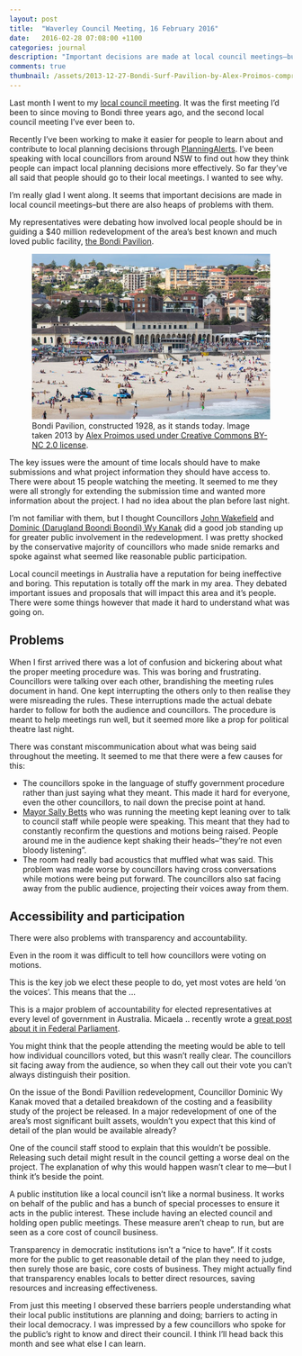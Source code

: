 ```yaml
---
layout: post
title:  "Waverley Council Meeting, 16 February 2016"
date:   2016-02-28 07:08:00 +1100
categories: journal
description: "Important decisions are made at local council meetings–but there are also heaps of problems with them."
comments: true
thumbnail: /assets/2013-12-27-Bondi-Surf-Pavilion-by-Alex-Proimos-compressor.jpg
---
```


Last month I went to my [local council meeting](http://waverley.infocouncil.biz/Open/2016/02/CM_20160216_MIN_366.PDF "Waverley Council Meeting Minutes, 16 February 2016").
It was the first meeting I’d been to since moving to Bondi three years ago,
and the second local council meeting I’ve ever been to.

Recently I’ve been working to make it easier for people
to learn about and contribute to local planning decisions through [PlanningAlerts](https://www.planningalerts.org.au).
I’ve been speaking with local councillors from around NSW to find out
how they think people can impact local planning decisions more effectively.
So far they’ve all said that people should go to their local meetings.
I wanted to see why.

I’m really glad I went along.
It seems that important decisions are made in local council
meetings–but there are also heaps of problems with them.

My representatives were debating how involved local people should be in
guiding a $40 million redevelopment of
the area’s best known and much loved public facility, [the Bondi Pavilion]().

<figure id="figure-1" class="graphic-figure central-figure">
	<img alt="" src="/assets/2013-12-27-Bondi-Surf-Pavilion-by-Alex-Proimos-compressor.jpg" />
	<figcaption>Bondi Pavilion, constructed 1928, as it stands today. Image taken 2013 by <a href="https://www.flickr.com/photos/proimos/11643907765/in/photolist-iJW57r-bvMLXr-34G2vk-34LzK1-34LYv3-amuMmq-dhGCpz-aRM5wP-dhGBeg-dhGBFj-amuN5A-anQCRL-aRM62r-aRM6k2-amuMQA-cUrQtL-nQ9N8u-qiVPmQ-dKzajk-dKEDsh-ama5St-foTzcq-ppe2Wb-qm9shJ-ppe3Ah-dv3kK8-qm2LU6-q4ED3b-qma7x1-q4E8yb-ppehmy-qm9z4E-q4Eo8G-ppsiyr-qma8mf-ppdFfm-qkxAaf-q4E5iS-ppsfoD-dv3n8X-ama5NK-7btPL3-cxWqqW-dv3nha-dKEytj-dv3kWM-dv3nXz-dv3mbc-fM3Djn-dv3p2a" title="Get more information about this photograph.">Alex Proimos used under <abbr title="Creative CommonsAttribution-NonCommercial 2.0 Generic">Creative Commons BY-NC 2.0 license</abbr></a>.</figcaption>
</figure>

The key issues were the amount of time locals should have to make submissions
and what project information they should have access to.
There were about 15 people watching the meeting.
It seemed to me they were all strongly for extending the submission time
and wanted more information about the project.
I had no idea about the plan before last night.

I’m not familiar with them,
but I thought Councillors [John Wakefield](http://www.waverley.nsw.gov.au/council/councillors/bondi_ward#john )
and [Dominic (Darugland Boondi Boondi) Wy Kanak](http://www.waverley.nsw.gov.au/council/councillors/bondi_ward#dominic)
did a good job standing up for greater public involvement in the redevelopment.
I was pretty shocked by the conservative majority of councillors
who made snide remarks and spoke against
what seemed like reasonable public participation.

Local council meetings in Australia have a reputation
for being ineffective and boring.
This reputation is totally off the mark in my area.
They debated important issues and proposals
that will impact this area and it’s people.
There were some things however
that made it hard to understand what was going on.

## Problems

When I first arrived there was a lot of confusion and bickering
about what the proper meeting procedure was.
This was boring and frustrating.
Councillors were talking over each other,
brandishing the meeting rules document in hand.
One kept interrupting the others
only to then realise they were misreading the rules.
These interruptions made the actual debate harder to follow
for both the audience and councillors.
The procedure is meant to help meetings run well,
but it seemed more like a prop for political theatre last night.

There was constant miscommunication
about what was being said throughout the meeting.
It seemed to me that there were a few causes for this:

  * The councillors spoke in the language of stuffy government procedure
    rather than just saying what they meant.
    This made it hard for everyone, even the other councillors,
    to nail down the precise point at hand.
  * [Mayor Sally Betts]() who was running the meeting
    kept leaning over to talk to council staff while people were speaking.
    This meant that they had to constantly
    reconfirm the questions and motions being raised.
    People around me in the audience kept
    shaking their heads–“they’re not even bloody listening”.
  * The room had really bad acoustics that muffled what was said.
    This problem was made worse by councillors having cross conversations
    while motions were being put forward.
    The councillors also sat facing away from the public audience,
    projecting their voices away from them.

## Accessibility and participation

There were also problems with transparency and accountability.

Even in the room it was difficult to tell
how councillors were voting on motions.

This is the key job we elect these people to do,
yet most votes are held ‘on the voices’. This means that the ...

This is a major problem of accountability for elected representatives
at every level of government in Australia.
Micaela .. recently wrote a [great post about it in Federal Parliament]().

You might think that the people attending the meeting would
be able to tell how individual councillors voted, but this wasn’t really clear.
The councillors sit facing away from the audience,
so when they call out their vote you can’t always distinguish their position.

On the issue of the Bondi Pavillion redevelopment,
Councillor Dominic Wy Kanak moved that a detailed breakdown of the costing
and a feasibility study of the project be released.
In a major redevelopment of one of the area’s most significant built assets,
wouldn’t you expect that this kind of detail of the plan
would be available already?

One of the council staff stood to explain that this wouldn’t be possible.
Releasing such detail might result in the council
getting a worse deal on the project.
The explanation of why this would happen wasn’t clear to me—but
I think it’s beside the point.

A public institution like a local council isn’t like a normal business.
It works on behalf of the public and has a bunch of special processes
to ensure it acts in the public interest.
These include having an elected council and holding open public meetings.
These measure aren’t cheap to run,
but are seen as a core cost of council business.

Transparency in democratic institutions isn’t a “nice to have”.
If it costs more for the public to get reasonable detail
of the plan they need to judge,
then surely those are basic, core costs of business.
They might actually find that transparency enables locals to
better direct resources, saving resources and increasing effectiveness.

From just this meeting I observed these barriers
people understanding what their local public institutions are planning and doing;
barriers to acting in their local democracy.
I was impressed by a few councillors who spoke for
the public’s right to know and direct their council.
I think I’ll head back this month and see what else I can learn.
